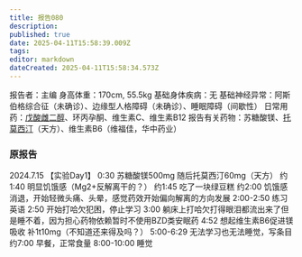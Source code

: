 ```yaml
---
title: 报告080
description: 
published: true
date: 2025-04-11T15:58:39.009Z
tags: 
editor: markdown
dateCreated: 2025-04-11T15:58:34.573Z
---
```


报告者：主编
身高体重：170cm, 55.5kg
基础身体疾病：无
基础神经异常：阿斯伯格综合征（未确诊）、边缘型人格障碍（未确诊）、睡眠障碍（间歇性）
日常用药：[戊酸雌二醇](/E2/)、环丙孕酮、维生素C、维生素B12
报告有关药物：苏糖酸镁、[托莫西汀](/ATX/)（天方）、维生素B6（维福佳，华中药业）

### 原报告
2024.7.15
【实验Day1】
0:30 苏糖酸镁500mg 随后托莫西汀60mg（天方）
约1:40 明显饥饿感（Mg2+反解离干的？）
约1:45 吃了一块绿豆糕
约2:00 饥饿感消退，开始轻微头痛、头晕，感觉药效开始偏向解离的方向发展
2:00-2:50 练习英语
2:50 开始打哈欠犯困，停止学习
3:00 躺床上打哈欠打得眼泪都流出来了但是睡不着，因为担心药物依赖暂时不使用BZD类安眠药
4:52 想起维生素B6促进镁吸收 补1t10mg（不知道还来得及吗？）
5:00-6:29 无法学习也无法睡觉，写条目
约7:00 早餐，正常食量
8:00-10:00 睡觉
